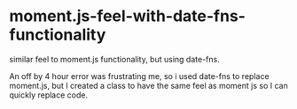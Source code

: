 # moment.js-feel-with-date-fns-functionality
similar feel to moment.js functionality, but using date-fns.

An off by 4 hour error was frustrating me, so i used date-fns to replace moment.js, but I created a class to have the same feel as moment js so I can quickly replace code.
